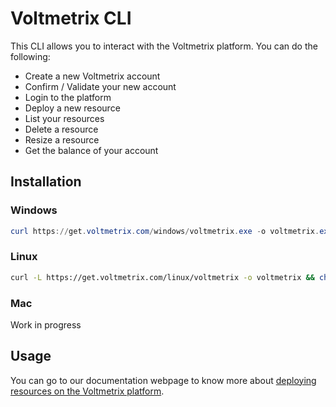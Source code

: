 # Voltmetrix CLI

This CLI allows you to interact with the Voltmetrix platform. You can do the following:

- Create a new Voltmetrix account
- Confirm / Validate your new account
- Login to the platform
- Deploy a new resource
- List your resources
- Delete a resource
- Resize a resource
- Get the balance of your account

## Installation

### Windows

```powershell
curl https://get.voltmetrix.com/windows/voltmetrix.exe -o voltmetrix.exe
```

### Linux

```bash
curl -L https://get.voltmetrix.com/linux/voltmetrix -o voltmetrix && chmod +x voltmetrix
```

### Mac

Work in progress

## Usage

You can go to our documentation webpage to know more about [deploying resources on the Voltmetrix platform](https://voltmetrix.com/docs/).
